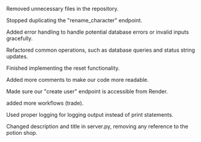 Removed unnecessary files in the repository.

Stopped duplicating the "rename_character" endpoint.

Added error handling to handle potential database errors or invalid inputs gracefully.

Refactored common operations, such as database queries and status string updates.

Finished implementing the reset functionality.

Added more comments to make our code more readable.

Made sure our "create user" endpoint is accessible from Render.

added more workflows (trade).

Used proper logging for logging output instead of print statements.

Changed description and title in server.py, removing any reference to the potion shop.
